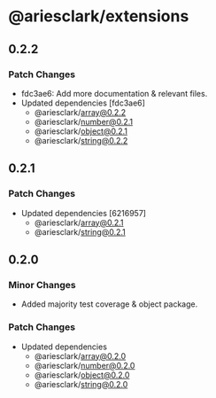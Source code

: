# @ariesclark/extensions

## 0.2.2

### Patch Changes

- fdc3ae6: Add more documentation & relevant files.
- Updated dependencies [fdc3ae6]
  - @ariesclark/array@0.2.2
  - @ariesclark/number@0.2.1
  - @ariesclark/object@0.2.1
  - @ariesclark/string@0.2.2

## 0.2.1

### Patch Changes

- Updated dependencies [6216957]
  - @ariesclark/array@0.2.1
  - @ariesclark/string@0.2.1

## 0.2.0

### Minor Changes

- Added majority test coverage & object package.

### Patch Changes

- Updated dependencies
  - @ariesclark/array@0.2.0
  - @ariesclark/number@0.2.0
  - @ariesclark/object@0.2.0
  - @ariesclark/string@0.2.0
